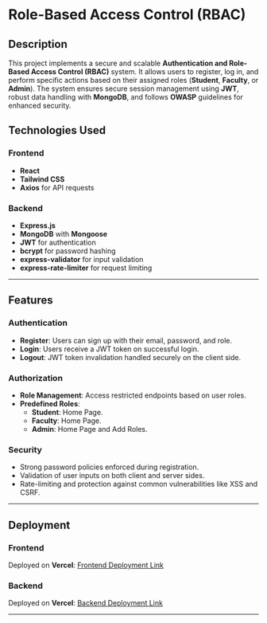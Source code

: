 # Role-Based Access Control (RBAC)

## Description  

This project implements a secure and scalable **Authentication and Role-Based Access Control (RBAC)** system. It allows users to register, log in, and perform specific actions based on their assigned roles (**Student**, **Faculty**, or **Admin**). The system ensures secure session management using **JWT**, robust data handling with **MongoDB**, and follows **OWASP** guidelines for enhanced security.  

## Technologies Used  

### Frontend  
- **React**  
- **Tailwind CSS**  
- **Axios** for API requests    

### Backend  
- **Express.js**  
- **MongoDB** with **Mongoose**  
- **JWT** for authentication  
- **bcrypt** for password hashing  
- **express-validator** for input validation  
- **express-rate-limiter** for request limiting   

---

## Features  

### Authentication  
- **Register**: Users can sign up with their email, password, and role.  
- **Login**: Users receive a JWT token on successful login.  
- **Logout**: JWT token invalidation handled securely on the client side.  

### Authorization  
- **Role Management**: Access restricted endpoints based on user roles.  
- **Predefined Roles**:  
  - **Student**: Home Page.  
  - **Faculty**: Home Page.  
  - **Admin**: Home Page and Add Roles.  

### Security  
- Strong password policies enforced during registration.  
- Validation of user inputs on both client and server sides.  
- Rate-limiting and protection against common vulnerabilities like XSS and CSRF.  

---

## Deployment  

### Frontend  
Deployed on **Vercel**: [Frontend Deployment Link](https://rbac-1.vercel.app/)  

### Backend  
Deployed on **Vercel**: [Backend Deployment Link](https://rbac-suraj.vercel.app/)  

---
